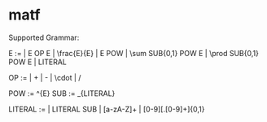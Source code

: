 # matf

Supported Grammar:

E :=
| E OP E
| \frac{E}{E}
| E POW
| \sum SUB{0,1} POW E
| \prod SUB{0,1} POW E
| LITERAL

OP :=
| +
| -
| \cdot
| /

POW := ^{E}
SUB := _{LITERAL}

LITERAL :=
| LITERAL SUB
| [a-zA-Z]+
| [0-9][.[0-9]+]{0,1}
